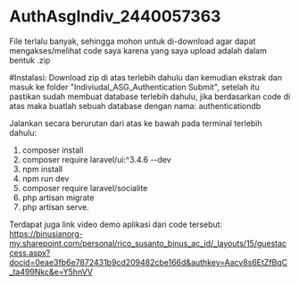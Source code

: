 # AuthAsgIndiv_2440057363
File terlalu banyak, sehingga mohon untuk di-download agar dapat mengakses/melihat code saya karena yang saya upload adalah dalam bentuk .zip



#Instalasi:
Download zip di atas terlebih dahulu dan kemudian ekstrak dan masuk ke folder "Indiviudal_ASG_Authentication Submit", setelah itu
pastikan sudah membuat database terlebih dahulu, jika berdasarkan code di atas maka buatlah sebuah database dengan nama: authenticationdb

Jalankan secara berurutan dari atas ke bawah pada terminal terlebih dahulu:
1. composer install
2. composer require laravel/ui:^3.4.6 --dev
3. npm install
4. npm run dev
5. composer require laravel/socialite
6. php artisan migrate
7. php artisan serve.

Terdapat juga link video demo aplikasi dari code tersebut:
https://binusianorg-my.sharepoint.com/personal/rico_susanto_binus_ac_id/_layouts/15/guestaccess.aspx?docid=0eae3fb6e7872431b9cd209482cbe166d&authkey=Aacv8s6EtZfBqC_ta499Nkc&e=Y5hnVV

